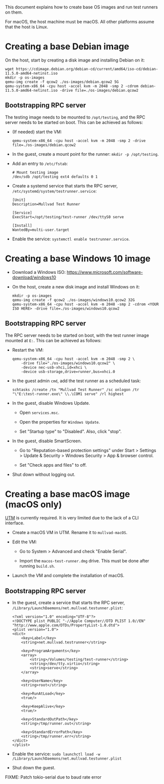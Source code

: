 This document explains how to create base OS images and run test runners on them.

For macOS, the host machine must be macOS. All other platforms assume that the host is Linux.

# Creating a base Debian image

On the host, start by creating a disk image and installing Debian on it:

```
wget https://cdimage.debian.org/debian-cd/current/amd64/iso-cd/debian-11.5.0-amd64-netinst.iso
mkdir -p os-images
qemu-img create -f qcow2 ./os-images/debian.qcow2 5G
qemu-system-x86_64 -cpu host -accel kvm -m 2048 -smp 2 -cdrom debian-11.5.0-amd64-netinst.iso -drive file=./os-images/debian.qcow2
```

## Bootstrapping RPC server

The testing image needs to be mounted to `/opt/testing`, and the RPC server needs to be started on boot.
This can be achieved as follows:

* (If needed) start the VM:

    ```
    qemu-system-x86_64 -cpu host -accel kvm -m 2048 -smp 2 -drive file=./os-images/debian.qcow2
    ```

* In the guest, create a mount point for the runner: `mkdir -p /opt/testing`.

* Add an entry to `/etc/fstab`:

    ```
    # Mount testing image
    /dev/sdb /opt/testing ext4 defaults 0 1
    ```

* Create a systemd service that starts the RPC server, `/etc/systemd/system/testrunner.service`:

    ```
    [Unit]
    Description=Mullvad Test Runner

    [Service]
    ExecStart=/opt/testing/test-runner /dev/ttyS0 serve

    [Install]
    WantedBy=multi-user.target
    ```

* Enable the service: `systemctl enable testrunner.service`.

# Creating a base Windows 10 image

* Download a Windows ISO: https://www.microsoft.com/software-download/windows10

* On the host, create a new disk image and install Windows on it:

    ```
    mkdir -p os-images
    qemu-img create -f qcow2 ./os-images/windows10.qcow2 32G
    qemu-system-x86_64 -cpu host -accel kvm -m 2048 -smp 2 -cdrom <YOUR ISO HERE> -drive file=./os-images/windows10.qcow2
    ```

## Bootstrapping RPC server

The RPC server needs to be started on boot, with the test runner image mounted at `E:`.
This can be achieved as follows:

* Restart the VM:

    ```
    qemu-system-x86_64 -cpu host -accel kvm -m 2048 -smp 2 \
        -drive file="./os-images/windows10.qcow2" \
        -device nec-usb-xhci,id=xhci \
        -device usb-storage,drive=runner,bus=xhci.0
    ```

* In the guest admin `cmd`, add the test runner as a scheduled task:

    ```
    schtasks /create /tn "Mullvad Test Runner" /sc onlogon /tr "\"E:\test-runner.exe\" \\.\COM1 serve" /rl highest
    ```

* In the guest, disable Windows Update.

    * Open `services.msc`.

    * Open the properties for `Windows Update`.

    * Set "Startup type" to "Disabled". Also, click "stop".

* In the guest, disable SmartScreen.

    * Go to "Reputation-based protection settings" under
      Start > Settings > Update & Security > Windows Security > App & browser control.

    * Set "Check apps and files" to off.

* Shut down without logging out.

# Creating a base macOS image (macOS only)

[UTM](https://mac.getutm.app/) is currently required. It is very limited due to the lack of a CLI
interface.

* Create a macOS VM in UTM. Rename it to `mullvad-macOS`.

* Edit the VM:

  * Go to System > Advanced and check "Enable Serial".

  * Import the `macos-test-runner.dmg` drive. This must be done after running `build.sh`.

* Launch the VM and complete the installation of macOS.

## Bootstrapping RPC server

* In the guest, create a service that starts the RPC server, `/Library/LaunchDaemons/net.mullvad.testunner.plist`:

    ```
    <?xml version="1.0" encoding="UTF-8"?>
    <!DOCTYPE plist PUBLIC "-//Apple Computer//DTD PLIST 1.0//EN" "http://www.apple.com/DTDs/PropertyList-1.0.dtd">
    <plist version="1.0">
    <dict>
        <key>Label</key>
        <string>net.mullvad.testrunner</string>

        <key>ProgramArguments</key>
        <array>
            <string>/Volumes/testing/test-runner</string>
            <string>/dev/tty.virtio</string>
            <string>serve</string>
        </array>

        <key>UserName</key>
        <string>root</string>

        <key>RunAtLoad</key>
        <true/>

        <key>KeepAlive</key>
        <true/>

        <key>StandardOutPath</key>
        <string>/tmp/runner.out</string>

        <key>StandardErrorPath</key>
        <string>/tmp/runner.err</string>
    </dict>
    </plist>
    ```

* Enable the service: `sudo launchctl load -w /Library/LaunchDaemons/net.mullvad.testunner.plist`

* Shut down the guest.

FIXME: Patch tokio-serial due to baud rate error
